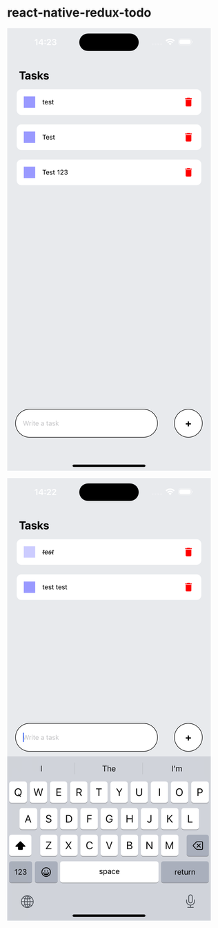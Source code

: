 # react-native-redux-todo
![Screen Shot Image](/src/screenshots/screenShot1.png)

![Screen Shot Image](/src/screenshots/screenShot2.png)
